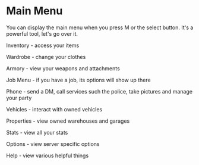 # Main Menu
You can display the main menu when you press M or the select button. It's a powerful tool, let's go over it.

Inventory - access your items

Wardrobe - change your clothes

Armory - view your weapons and attachments

Job Menu - if you have a job, its options will show up there

Phone - send a DM, call services such the police, take pictures and manage your party 

Vehicles - interact with owned vehicles

Properties - view owned warehouses and garages

Stats - view all your stats

Options - view server specific options

Help - view various helpful things
